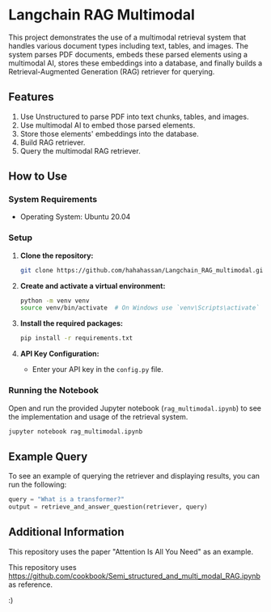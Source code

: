 
# Langchain RAG Multimodal

This project demonstrates the use of a multimodal retrieval system that handles various document types including text, tables, and images. The system parses PDF documents, embeds these parsed elements using a multimodal AI, stores these embeddings into a database, and finally builds a Retrieval-Augmented Generation (RAG) retriever for querying.

## Features

1. Use Unstructured to parse PDF into text chunks, tables, and images.
2. Use multimodal AI to embed those parsed elements.
3. Store those elements' embeddings into the database.
4. Build RAG retriever.
5. Query the multimodal RAG retriever.

## How to Use

### System Requirements

- Operating System: Ubuntu 20.04

### Setup

1. **Clone the repository:**
   ```bash
   git clone https://github.com/hahahassan/Langchain_RAG_multimodal.git
   ```

2. **Create and activate a virtual environment:**
   ```bash
   python -m venv venv
   source venv/bin/activate  # On Windows use `venv\Scripts\activate`
   ```

3. **Install the required packages:**
   ```bash
   pip install -r requirements.txt
   ```

4. **API Key Configuration:**
   - Enter your API key in the `config.py` file.

### Running the Notebook

Open and run the provided Jupyter notebook (`rag_multimodal.ipynb`) to see the implementation and usage of the retrieval system.

```bash
jupyter notebook rag_multimodal.ipynb
```

## Example Query

To see an example of querying the retriever and displaying results, you can run the following:

```python
query = "What is a transformer?"
output = retrieve_and_answer_question(retriever, query)
```

## Additional Information

This repository uses the paper "Attention Is All You Need" as an example.

This repository uses https://github.com/cookbook/Semi_structured_and_multi_modal_RAG.ipynb as reference. 

:)



